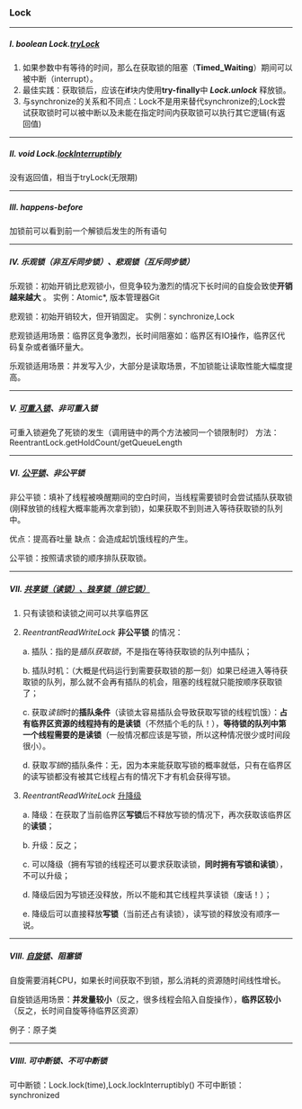 ### Lock

---
##### I. boolean Lock.[tryLock](TryLockDeadLock.java)
1. 如果参数中有等待的时间，那么在获取锁的阻塞（**Timed_Waiting**）期间可以被中断（interrupt）。
2. 最佳实践：获取锁后，应该在**if**块内使用**try-finally**中 **_Lock.unlock_** 释放锁。
3. 与synchronize的关系和不同点：Lock不是用来替代synchronize的;Lock尝试获取锁时可以被中断以及未能在指定时间内获取锁可以执行其它逻辑(有返回值)

---
##### II. void Lock.[lockInterruptibly](LockInterruptibly.java)
没有返回值，相当于tryLock(无限期)

---
##### III. happens-before
加锁前可以看到前一个解锁后发生的所有语句

---
##### IV. 乐观锁（非互斥同步锁）、悲观锁（互斥同步锁）
乐观锁：初始开销比悲观锁小，但竞争较为激烈的情况下长时间的自旋会致使**开销越来越大** 。
实例：Atomic*, 版本管理器Git

悲观锁：初始开销较大，但开销固定。
实例：synchronize,Lock

悲观锁适用场景：临界区竞争激烈，长时间阻塞如：临界区有IO操作，临界区代码复杂或者循环量大。

乐观锁适用场景：并发写入少，大部分是读取场景，不加锁能让读取性能大幅度提高。

---
##### V. [可重入锁](ReentrantLockDemo.java)、非可重入锁
可重入锁避免了死锁的发生（调用链中的两个方法被同一个锁限制时）
方法：ReentrantLock.getHoldCount/getQueueLength

---
##### VI. [公平锁](FairLock.java)、非公平锁
非公平锁：填补了线程被唤醒期间的空白时间，当线程需要锁时会尝试插队获取锁(刚释放锁的线程大概率能再次拿到锁)，如果获取不到则进入等待获取锁的队列中。

优点：提高吞吐量 缺点：会造成起饥饿线程的产生。

公平锁：按照请求锁的顺序排队获取锁。

---
##### VII. [共享锁（读锁）、独享锁（排它锁）](ReentrantReadWriteLockDemo.java)
1. 只有读锁和读锁之间可以共享临界区

2. _ReentrantReadWriteLock_ **非公平锁** 的情况：

    a. 插队：指的是*插队获取锁*，不是指在等待获取锁的队列中插队；
    
    b. 插队时机：（大概是代码运行到需要获取锁的那一刻）如果已经进入等待获取锁的队列，那么就不会再有插队的机会，阻塞的线程就只能按顺序获取锁了；
    
    c. 获取*读锁*时的**插队条件**（读锁太容易插队会导致获取写锁的线程饥饿）：**占有临界区资源的线程持有的是读锁**（不然插个毛的队！），**等待锁的队列中第一个线程需要的是读锁**（一般情况都应该是写锁，所以这种情况很少或时间段很小）。
    
    d. 获取*写锁*的插队条件：无，因为本来能获取写锁的概率就低，只有在临界区的读写锁都没有被其它线程占有的情况下才有机会获得写锁。
    
3. _ReentrantReadWriteLock_ [升降级](Upgrading.java)
    
    a. 降级：在获取了当前临界区**写锁**后不释放写锁的情况下，再次获取该临界区的**读锁**；
    
    b. 升级：反之；
    
    c. 可以降级（拥有写锁的线程还可以要求获取读锁，**同时拥有写锁和读锁**），不可以升级；
    
    d. 降级后因为写锁还没释放，所以不能和其它线程共享读锁（废话！）；
    
    e. 降级后可以直接释放**写锁**（当前还占有读锁），读写锁的释放没有顺序一说。
   
--- 
##### VIII. [自旋锁](SpinLock.java)、阻塞锁
自旋需要消耗CPU，如果长时间获取不到锁，那么消耗的资源随时间线性增长。

自旋锁适用场景：**并发量较小**（反之，很多线程会陷入自旋操作），**临界区较小**（反之，长时间自旋等待临界区资源）

例子：原子类

---
##### VIIII. 可中断锁、不可中断锁
可中断锁：Lock.lock(time),Lock.lockInterruptibly()
不可中断锁：synchronized


    
    
    




